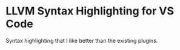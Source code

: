 # LLVM Syntax Highlighting for VS Code

Syntax highlighting that I like better than the existing plugins.
